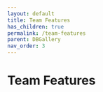 ```yaml
---
layout: default
title: Team Features
has_children: true
permalink: /team-features
parent: DBGallery
nav_order: 3
---
```


# Team Features


